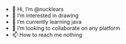 - 👋 Hi, I’m @nucklears
- 👀 I’m interested in drawing
- 🌱 I’m currently learning java
- 💞️ I’m looking to collaborate on any platform
- 📫 How to reach me nothing

<!---
nucklears/nucklears is a ✨ special ✨ repository because its `README.md` (this file) appears on your GitHub profile.
You can click the Preview link to take a look at your changes.
--->

